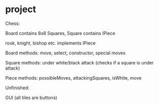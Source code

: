 # project

Chess:

Board contains 8x8 Squares, Square contains IPiece

  rook, knight, bishop etc. implements IPiece
  
 Board methods: move, select, constructor, special moves
 
 Square methods: under white/black attack (checks if a square is under attack)
 
 Piece methods: possibleMoves, attackingSquares, isWhite, move
 
 Unfinished:
 
GUI (all tiles are buttons)
